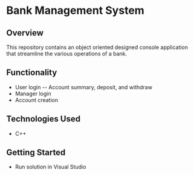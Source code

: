 # Bank Management System

## Overview
This repository contains an object oriented designed console application that streamline the various operations of a bank. 

## Functionality
- User login
-- Account summary, deposit, and withdraw
- Manager login
- Account creation

## Technologies Used
- C++ 

## Getting Started
- Run solution in Visual Studio
